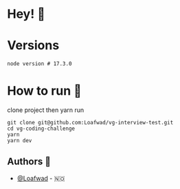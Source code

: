 # Hey! 🧐

# Versions

```
node version # 17.3.0
```

# How to run 🏃
clone project then yarn run
```
git clone git@github.com:Loafwad/vg-interview-test.git
cd vg-coding-challenge
yarn
yarn dev 
```


## Authors 📝
* [@Loafwad](https://github.com/loafwad) - 🇳🇴
